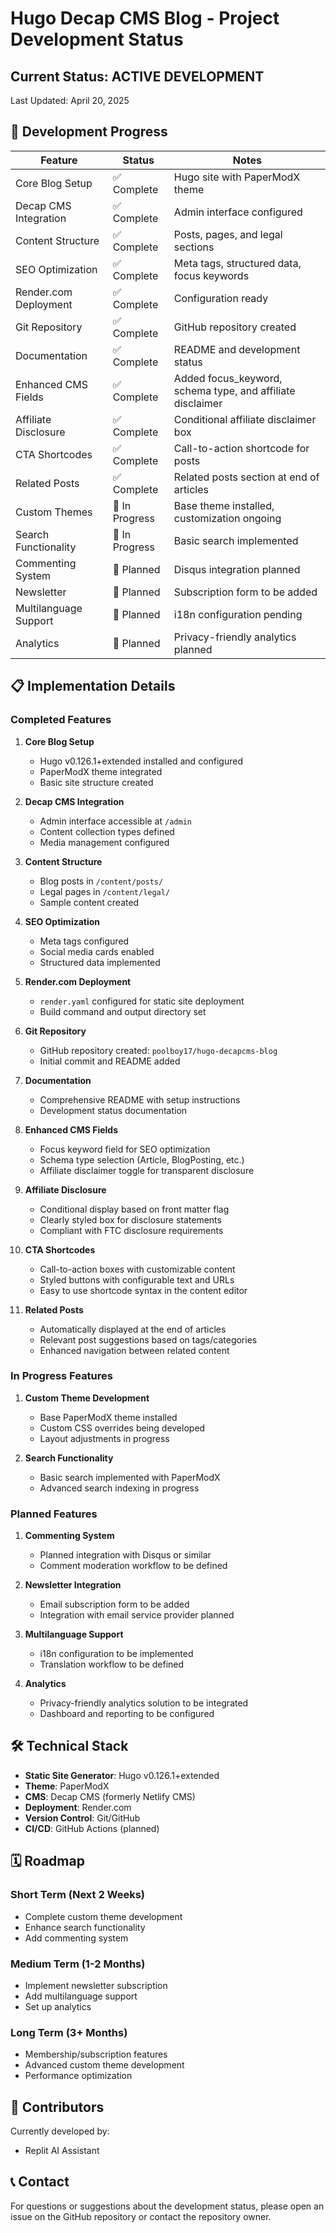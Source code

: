 # Hugo Decap CMS Blog - Project Development Status

## Current Status: **ACTIVE DEVELOPMENT**

Last Updated: April 20, 2025

## 🚦 Development Progress

| Feature | Status | Notes |
|---------|--------|-------|
| Core Blog Setup | ✅ Complete | Hugo site with PaperModX theme |
| Decap CMS Integration | ✅ Complete | Admin interface configured |
| Content Structure | ✅ Complete | Posts, pages, and legal sections |
| SEO Optimization | ✅ Complete | Meta tags, structured data, focus keywords |
| Render.com Deployment | ✅ Complete | Configuration ready |
| Git Repository | ✅ Complete | GitHub repository created |
| Documentation | ✅ Complete | README and development status |
| Enhanced CMS Fields | ✅ Complete | Added focus_keyword, schema type, and affiliate disclaimer |
| Affiliate Disclosure | ✅ Complete | Conditional affiliate disclaimer box |
| CTA Shortcodes | ✅ Complete | Call-to-action shortcode for posts |
| Related Posts | ✅ Complete | Related posts section at end of articles |
| Custom Themes | 🔄 In Progress | Base theme installed, customization ongoing |
| Search Functionality | 🔄 In Progress | Basic search implemented |
| Commenting System | 📝 Planned | Disqus integration planned |
| Newsletter | 📝 Planned | Subscription form to be added |
| Multilanguage Support | 📝 Planned | i18n configuration pending |
| Analytics | 📝 Planned | Privacy-friendly analytics planned |

## 📋 Implementation Details

### Completed Features

1. **Core Blog Setup**
   - Hugo v0.126.1+extended installed and configured
   - PaperModX theme integrated
   - Basic site structure created

2. **Decap CMS Integration**
   - Admin interface accessible at `/admin`
   - Content collection types defined
   - Media management configured

3. **Content Structure**
   - Blog posts in `/content/posts/`
   - Legal pages in `/content/legal/`
   - Sample content created

4. **SEO Optimization**
   - Meta tags configured
   - Social media cards enabled
   - Structured data implemented

5. **Render.com Deployment**
   - `render.yaml` configured for static site deployment
   - Build command and output directory set

6. **Git Repository**
   - GitHub repository created: `poolboy17/hugo-decapcms-blog`
   - Initial commit and README added

7. **Documentation**
   - Comprehensive README with setup instructions
   - Development status documentation

8. **Enhanced CMS Fields**
   - Focus keyword field for SEO optimization
   - Schema type selection (Article, BlogPosting, etc.)
   - Affiliate disclaimer toggle for transparent disclosure

9. **Affiliate Disclosure**
   - Conditional display based on front matter flag
   - Clearly styled box for disclosure statements
   - Compliant with FTC disclosure requirements

10. **CTA Shortcodes**
    - Call-to-action boxes with customizable content
    - Styled buttons with configurable text and URLs
    - Easy to use shortcode syntax in the content editor

11. **Related Posts**
    - Automatically displayed at the end of articles
    - Relevant post suggestions based on tags/categories
    - Enhanced navigation between related content

### In Progress Features

1. **Custom Theme Development**
   - Base PaperModX theme installed
   - Custom CSS overrides being developed
   - Layout adjustments in progress

2. **Search Functionality**
   - Basic search implemented with PaperModX
   - Advanced search indexing in progress

### Planned Features

1. **Commenting System**
   - Planned integration with Disqus or similar
   - Comment moderation workflow to be defined

2. **Newsletter Integration**
   - Email subscription form to be added
   - Integration with email service provider planned

3. **Multilanguage Support**
   - i18n configuration to be implemented
   - Translation workflow to be defined

4. **Analytics**
   - Privacy-friendly analytics solution to be integrated
   - Dashboard and reporting to be configured

## 🛠️ Technical Stack

- **Static Site Generator**: Hugo v0.126.1+extended
- **Theme**: PaperModX
- **CMS**: Decap CMS (formerly Netlify CMS)
- **Deployment**: Render.com
- **Version Control**: Git/GitHub
- **CI/CD**: GitHub Actions (planned)

## 🗓️ Roadmap

### Short Term (Next 2 Weeks)
- Complete custom theme development
- Enhance search functionality
- Add commenting system

### Medium Term (1-2 Months)
- Implement newsletter subscription
- Add multilanguage support
- Set up analytics

### Long Term (3+ Months)
- Membership/subscription features
- Advanced custom theme development
- Performance optimization

## 👥 Contributors

Currently developed by:
- Replit AI Assistant

## 📞 Contact

For questions or suggestions about the development status, please open an issue on the GitHub repository or contact the repository owner.